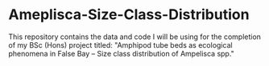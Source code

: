 # Ameplisca-Size-Class-Distribution
This repository contains the data and code I will be using for the completion of my BSc (Hons) project titled: "Amphipod tube beds as ecological phenomena in False Bay – Size class distribution of Ampelisca spp."
